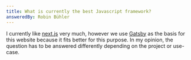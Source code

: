 ```yaml
---
title: What is currently the best Javascript framework?
answeredBy: Robin Bühler
---
```


I currently like [next.js](https://nextjs.org/) very much, however we use [Gatsby](https://www.gatsbyjs.com/) as the basis for this website because it fits better for this purpose. In my opinion, the question has to be answered differently depending on the project or use-case.

